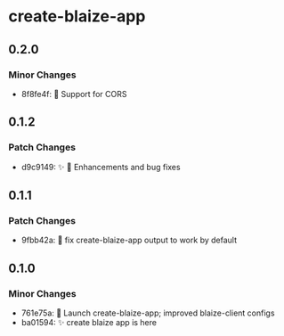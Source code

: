 # create-blaize-app

## 0.2.0

### Minor Changes

- 8f8fe4f: 🚀 Support for CORS

## 0.1.2

### Patch Changes

- d9c9149: ✨ 🐛 Enhancements and bug fixes

## 0.1.1

### Patch Changes

- 9fbb42a: 🔨 fix create-blaize-app output to work by default

## 0.1.0

### Minor Changes

- 761e75a: 🚀 Launch create-blaize-app; improved blaize-client configs
- ba01594: ✨ create blaize app is here
